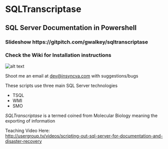 # SQLTranscriptase 
<h2>SQL Server Documentation in Powershell</h2>

<h3>Slideshow https://gitpitch.com/gwalkey/sqltranscriptase</h3>

<h3>Check the Wiki for Installation instructions</h3>

![alt text](https://raw.githubusercontent.com/gwalkey/SQLTranscriptase/master/SQLT.gif)

Shoot me an email at dev@insyncva.com with suggestions/bugs

These scripts use three main SQL Server technologies
* TSQL
* WMI
* SMO

<em>SQLTranscriptase</em> is a termed coined from Molecular Biology meaning the exporting of information 

Teaching Video Here:<br>
http://usergroup.tv/videos/scripting-out-sql-server-for-documentation-and-disaster-recovery





